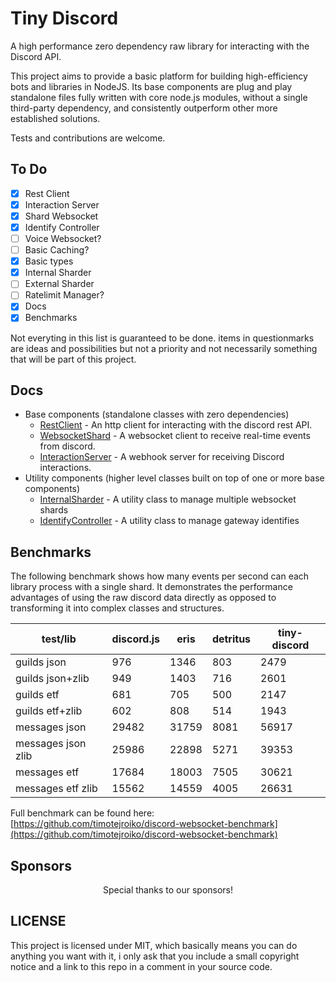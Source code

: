 # Tiny Discord

A high performance zero dependency raw library for interacting with the Discord API.

This project aims to provide a basic platform for building high-efficiency bots and libraries in NodeJS. Its base components are plug and play standalone files fully written with core node.js modules, without a single third-party dependency, and consistently outperform other more established solutions.

Tests and contributions are welcome.

## To Do

- [x] Rest Client
- [x] Interaction Server
- [x] Shard Websocket
- [x] Identify Controller
- [ ] Voice Websocket?
- [ ] Basic Caching?
- [x] Basic types
- [x] Internal Sharder
- [ ] External Sharder
- [ ] Ratelimit Manager?
- [x] Docs
- [x] Benchmarks

Not everyting in this list is guaranteed to be done. items in questionmarks are ideas and possibilities but not a priority and not necessarily something that will be part of this project.

## Docs

- Base components (standalone classes with zero dependencies)
  - [RestClient](https://github.com/timotejroiko/tiny-discord/blob/master/docs/RestClient.md) - An http client for interacting with the discord rest API.
  - [WebsocketShard](https://github.com/timotejroiko/tiny-discord/blob/master/docs/WebsocketShard.md) - A websocket client to receive real-time events from discord.
  - [InteractionServer](https://github.com/timotejroiko/tiny-discord/blob/master/docs/InteractionServer.md) - A webhook server for receiving Discord interactions.
- Utility components (higher level classes built on top of one or more base components)
  - [InternalSharder](https://github.com/timotejroiko/tiny-discord/blob/master/docs/InternalSharder.md) - A utility class to manage multiple websocket shards
  - [IdentifyController](https://github.com/timotejroiko/tiny-discord/blob/master/docs/IdentifyController.md) - A utility class to manage gateway identifies

## Benchmarks

The following benchmark shows how many events per second can each library process with a single shard. It demonstrates the performance advantages of using the raw discord data directly as opposed to transforming it into complex classes and structures.

|test/lib|discord.js|eris|detritus|tiny-discord|
|-|-|-|-|-|
|guilds json|976|1346|803|2479|
|guilds json+zlib|949|1403|716|2601|
|guilds etf|681|705|500|2147|
|guilds etf+zlib|602|808|514|1943|
|messages json|29482|31759|8081|56917|
|messages json zlib|25986|22898|5271|39353|
|messages etf|17684|18003|7505|30621|
|messages etf zlib|15562|14559|4005|26631|

Full benchmark can be found here: [https://github.com/timotejroiko/discord-websocket-benchmark](https://github.com/timotejroiko/discord-websocket-benchmark)

## Sponsors

<p align="center">Special thanks to our sponsors!</p>

## LICENSE

This project is licensed under MIT, which basically means you can do anything you want with it, i only ask that you include a small copyright notice and a link to this repo in a comment in your source code.
